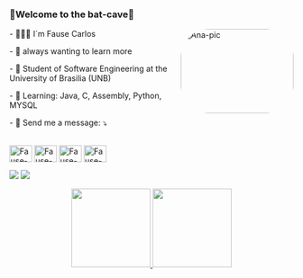 ### 🦇Welcome to the bat-cave🦇

<div align="left">

<img align="right" alt="Ana-pic" height="150" width="200" style="border-radius:50px;" src="https://user-images.githubusercontent.com/90693864/203186504-49b90a22-ee38-4c62-903d-93f78da5e617.gif">
  
  
<p align="left">
- 🦸🏻‍♂️ I´m Fause Carlos
</p>   
  
<p align="left">  
- 🔭 always wanting to learn more
</p> 
  
<p align="left">
- 📖 Student of Software Engineering at the University of Brasilia (UNB)
</p> 
  
<p align="left">
- 🤔 Learning: Java, C, Assembly, Python, MYSQL
</p> 
  
<p align="left">
- 📲 Send me a message: ⤵️
</p> 
  
  
  
<div style="display: inline_block"><br>
  <img align="center" alt="Fause-Js" height="30" width="40" src="https://cdn.jsdelivr.net/gh/devicons/devicon/icons/python/python-original.svg">
  <img align="center" alt="Fause-Ts" height="30" width="40" src="https://cdn.jsdelivr.net/gh/devicons/devicon/icons/c/c-original.svg">
  <img align="center" alt="Fause-React" height="30" width="40" src="https://cdn.jsdelivr.net/gh/devicons/devicon/icons/java/java-original.svg">
  <img align="center" alt="Fause-HTML" height="30" width="40" src="https://cdn.jsdelivr.net/gh/devicons/devicon/icons/mysql/mysql-original.svg">
</div>  
  
<p align="left">
  
   <a href = "mailto:Fausejr@gmail.com"><img src="https://img.shields.io/badge/-Gmail-%23333?style=for-the-badge&logo=gmail&logoColor=white" target="_blank"></a>
   <a href="https://www.linkedin.com/in/fause-junior-363717244/" target="_blank">
   <img src="https://img.shields.io/badge/-LinkedIn-%230077B5?style=for-the-badge&logo=linkedin&logoColor=white" target="_blank"></a> 
  
</p>
  
<div align="center">
  <a href="https://github.com/FauseSkyWalker">
  <img height="140em" src="https://github-readme-stats.vercel.app/api?username=FauseSkyWalker&show_icons=true&theme=dark&include_all_commits=true&count_private=true"/>
  <img height="140em" src="https://github-readme-stats.vercel.app/api/top-langs/?username=FauseSkyWalker&layout=compact&langs_count=7&theme=dark"/>
</div>
 
  
  
  

  
